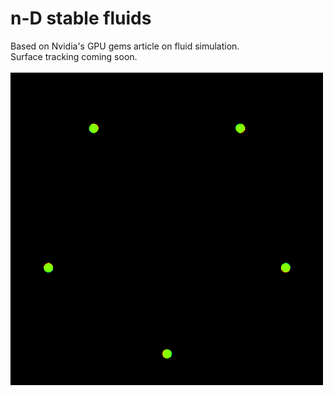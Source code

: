 # n-D stable fluids

Based on Nvidia's GPU gems article on fluid simulation.\
Surface tracking coming soon.\
\
![](test.gif)
